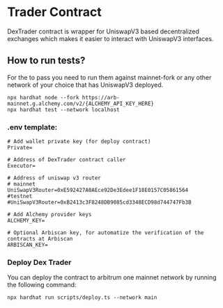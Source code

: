 # Trader Contract

DexTrader contract is wrapper for UniswapV3 based decentralized exchanges
which makes it easier to interact with UniswapV3 interfaces.


## How to run tests?
For the to pass you need to run them against mainnet-fork or any 
other network of your choice that has UniswapV3 deployed.


```shell script
npx hardhat node --fork https://arb-mainnet.g.alchemy.com/v2/{ALCHEMY_API_KEY_HERE}
npx hardhat test --network localhost
```

### .env template:
```dotenv
# Add wallet private key (for deploy contract)
Private=

# Address of DexTrader contract caller
Executor=

# Address of uniswap v3 router
# mainnet
UniSwapV3Router=0xE592427A0AEce92De3Edee1F18E0157C05861564
#testnet 
#UniSwapV3Router=0xB2413c3F8248DB9085cd3348ECD98d744747Fb3B

# Add Alchemy provider keys
ALCHEMY_KEY=

# Optional Arbiscan key, for automatize the verification of the contracts at Arbiscan
ARBISCAN_KEY=
```

### Deploy Dex Trader
You can deploy the contract to arbitrum one mainnet network by running the following command:

```shell script
npx hardhat run scripts/deploy.ts --network main
```